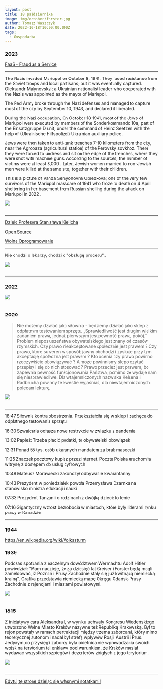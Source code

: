 ```yaml
---
layout: post
title: 18 października
image: img/october/forster.jpg
author: Tomasz Waszczyk
date: 2022-10-18T10:00:00.000Z
tags:
  - Gospodarka
---
```


### 2023

<a href="./documents/october/fraud.pdf" target="_blank">FaaS - Fraud as a Service</a>

---

The Nazis invaded Mariupol on October 8, 1941. They faced resistance from the Soviet troops and local partisans; but it was eventually captured. Oleksandr Malynovskyi; a Ukrainian nationalist leader who cooperated with the Nazis was appointed as the mayor of Mariupol.

The Red Army broke through the Nazi defenses and managed to capture most of the city by September 10, 1943, and declared it liberated.

During the Nazi occupation; On October 18 1941, most of the Jews of Mariupol were executed by members of the Sonderkommando 10a, part of the Einsatzgruppe D unit, under the command of Heinz Seetzen with the help of (Ukrainische Hilfspolizei)  Ukrainian auxiliary police. 

Jews were then taken to anti-tank trenches 7-10 kilometers from the city, near the Agrobaza (agricultural station) of the Perovsky sovkhoz. There they were forced to undress and sit on the edge of the trenches, where they were shot with machine guns. According to the sources, the number of victims were at least 8,000 . Later, Jewish women married to non-Jewish men were killed at the same site, together with their children.

This is a picture  of Vanda Semyonovna Obiedkova;  one of the very few survivors of the Mariupol masscare of 1941  who froze to death on 4 April sheltering in her basement from Russian shelling during the attack on Mariupol in 2022 .

<img src="./img/october/vanda.jpeg"><br><br>

---

<a href="./documents/october/kielich.pdf" target="_blank">Dzieło Profesora Stanisława Kielicha</a>

<a href="./documents/october/opensource.pdf" target="_blank">Open Source</a>

<a href="./documents/october/prezentacje.pdf" target="_blank">Wolne Oprogramowanie</a>

---

Nie chodzi o lekarzy, chodzi o "obsługę procesu"..

<img src="./img/october/lekarze.png"><br><br>

---

### 2022

<img src="./img/october/dislike.jpeg"><br><br>

### 2020

> Nie możemy działać jako siłownia - będziemy działać jako sklep z odpłatnym testowaniem sprzętu. „Sprawiedliwość jest drugim wielkim zadaniem prawa, jednak pierwszym jest pewność prawa, pokój.”
> Problem nieposłuszeństwa obywatelskiego jest znany od czasów rzymskich. Czy prawo nieakceptowane społecznie jest prawem ? Czy prawo, które suweren w sposób jawny obchodzi i zyskuje przy tym akceptację społeczna jest prawem ? Kto ocenia czy prawo powinno rzeczywiście obowiązywać ? A może powinnismy ślepo czytać przepisy i się do nich stosować ? Prawo przecież jest prawem, bo zapewnia pewność funkcjonowania Państwa, pomimo ze wydaje nam się niesprawiedliwe. Dla wtajemniczonych nazwiska Kelsena i Radbrucha powinny te kwestie wyjaśniać, dla niewtajemniczonych polecam lekturę.

<img src="./img/october/silownie.jpeg"><br><br>

---

18:47 Siłownia kontra obostrzenia. Przekształciła się w sklep i zachęca do odpłatnego testowania sprzętu

16:30 Szwajcaria ogłasza nowe restrykcje w związku z pandemią

13:02 Papież: Trzeba płacić podatki, to obywatelski obowiązek

12:31 Ponad 55 tys. osób ukaranych mandatem za brak maseczki

11:25 Znaczek pocztowy kupisz przez internet. Poczta Polska uruchomiła witrynę z dostępem do usług cyfrowych

10:48 Mateusz Morawiecki zakończył odbywanie kwarantanny

10:43 Prezydent w poniedziałek powoła Przemysława Czarnka na stanowisko ministra edukacji i nauki

07:33 Prezydent Tanzanii o rodzinach z dwójką dzieci: to lenie

07:16 Gigantyczny wzrost bezrobocia w miastach, które były liderami rynku pracy w Kanadzie

<!-- Sobota - 17 października
22:21 Ponad 26 mln Amerykanów już zagłosowało w wyborach
22:18 Bez aresztu dla Ryszarda Krauzego i czterech innych podejrzanych 
21:19 Armenia i Azerbejdżan uzgodniły "humanitarny rozejm" od niedzieli
20:26 Rekordowe zwycięstwo Partii Pracy Jacindy Ardern w wyborach w Nowej Zelandii
19:04 Wyspy Kanaryjskie przywracają ruch wycieczkowców
17:58 Szef MZ: podmioty lecznicze walczące z Covid-19 mają gwarancję wpływu 1/12 ryczałtu co miesiąc
16:25 Słowacja przetestuje wszystkich mieszkańców na obecność koronawirusa
15:48 PSL pokazuje pomysły na walkę z epidemią. Projekt "Premia dla bohatera" zamiast premii w ministerstwach
15:15 Premier: Nie idziemy drogą państw, które kolejny raz wprowadzają lockdown
13:48 Grzesiowski: Trzeba zorganizować szpitale w szkołach, salach gimnastycznych, na halach targowych
13:07 "Wspólna Polska". Rafał Trzaskowski powołał nowy ruch
12:14 Godziny dla seniorów nie obowiązują w weekendy
12:04 Rzecznik MZ: Mamy 14,7 tys. łóżek dla pacjentów z koronawirusem i ponad 1,1 tys. respiratorów
09:50 Po wyroku TSUE nadal brak rozwiązań ws. transferu danych osobowych poza UE
09:06 Moody's obniżył rating Wielkiej Brytanii do Aa3
08:34 Szkoły w Europie walczą z koronawirusem. Które kraje zamknęły placówki?
08:00 Allegro napędza warszawską giełdę
07:44 Założyciel portalu "eBilet" chce unieważnienia akwizycji spółki przez Allegro
06:51 Ponad 200 zł za śmieci dla czteroosobowej rodziny w Warszawie
06:42 Wojewoda mazowiecki: Nie ma wojny rządu z lekarzami -->

---

### 1944

https://en.wikipedia.org/wiki/Volkssturm

### 1939

Podczas spotkania z naczelnym dowództwem Wermachtu Adolf Hitler powiedział:
"Mam nadzieję, że za dziesięć lat Greiser i Forster będą mogli zameldować, iż Poznań i Prusy Zachodnie stały się już kwitnącą niemiecką krainą".
Grafika przedstawia niemiecką mapę Okręgu Gdańsk-Prusy Zachodnie z rejencjami i miastami powiatowymi.

<img src="./img/october/forster.jpg"/><br><br>

### 1815

Z inicjatywy cara Aleksandra I, w wyniku uchwały Kongresu Wiedeńskiego utworzono Wolne Miasto Kraków nazywne też Republiką Krakowską.
Był to rejon powstały w ramach pertraktacji między trzema zaborcami, który mimo teoretycznej autonomii nadal był strefą wpływów Rosji, Austrii i Prus. Jedynym,co przysięgli zaborcy była obietnica nie wprowadzania swoich wojsk na terytorium tej enklawy pod warunkiem, że Kraków musiał wydawać wszystkich szpiegów i dezerterów zbigłych z jego terytorium.

<img src="./img/october/krakow.jpg"/><br><br>

---

<a href="https://github.com/TomaszWaszczyk/historia.waszczyk.com/edit/master/src/content/october-18.md" target="_blank">Edytuj tę stronę dzieląc się własnymi notatkami!</a>
